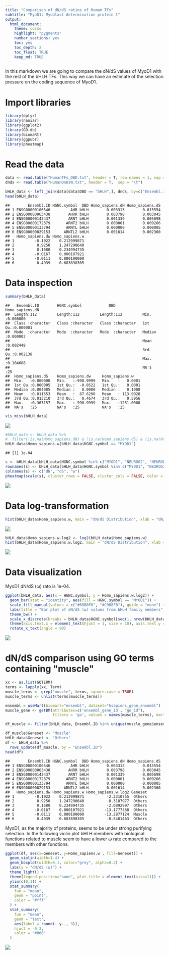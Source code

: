 ```yaml
---
title: "Comparison of dN/dS ratios of Human TFs"
subtitle: "MyoD1: Myoblast determination protein 1"
output: 
  html_document: 
    theme: cosmo
    highlight: "pygments"
    number_sections: yes
    toc: yes
    toc_depth: 2
    toc_float: TRUE
    keep_md: TRUE
---
```


In this markdown we are going to compare the dN/dS values of MyoD1 with the rest of the bHLH TFs. This way we can have an estimate of the selection pressure on the coding sequence of MyoD1.



# Import libraries


``` r
library(dplyr)
library(naniar)
library(ggplot2)
library(GO.db)
library(biomaRt)
library(ggpubr)
library(pheatmap)
```

# Read the data


``` r
data <- read.table("HumanTFs_DBD.txt", header = T, row.names = 1, sep = "\t")
dnds <- read.table("HumanDnDsW.txt", header = T,  sep = "\t")

bHLH_data <- left_join(data[data$DBD == "bHLH",], dnds, by=c("Ensembl.ID"="GeneID"))
head(bHLH_data)
```

```
##        Ensembl.ID HGNC.symbol  DBD Homo_sapiens.dN Homo_sapiens.dS
## 1 ENSG00000106546         AHR bHLH        0.003313        0.015554
## 2 ENSG00000063438        AHRR bHLH        0.003798        0.003045
## 3 ENSG00000143437        ARNT bHLH        0.001339        0.005698
## 4 ENSG00000172379       ARNT2 bHLH        0.000001        0.009266
## 5 ENSG00000133794       ARNTL bHLH        0.000000        0.000005
## 6 ENSG00000029153      ARNTL2 bHLH        0.001614        0.002360
##   Homo_sapiens.dw Homo_sapiens.w
## 1         -0.1922    0.212999871
## 2          0.9250    1.247290640
## 3          0.1680    0.234994735
## 4         -0.0167    0.000107921
## 5         -0.0111    0.000100000
## 6          0.4939    0.683898305
```

# Data inspection


``` r
summary(bHLH_data)
```

```
##   Ensembl.ID        HGNC.symbol            DBD            Homo_sapiens.dN   
##  Length:112         Length:112         Length:112         Min.   :0.000000  
##  Class :character   Class :character   Class :character   1st Qu.:0.000001  
##  Mode  :character   Mode  :character   Mode  :character   Median :0.000002  
##                                                           Mean   :0.002448  
##                                                           3rd Qu.:0.002138  
##                                                           Max.   :0.104688  
##                                                           NA's   :25        
##  Homo_sapiens.dS    Homo_sapiens.dw     Homo_sapiens.w     
##  Min.   :0.000000   Min.   :-998.9999   Min.   :   0.0001  
##  1st Qu.:0.000005   1st Qu.:  -0.0522   1st Qu.:   0.0001  
##  Median :0.004085   Median :   0.0000   Median :   0.1008  
##  Mean   :0.011553   Mean   :  87.6290   Mean   : 113.9028  
##  3rd Qu.:0.013210   3rd Qu.:   0.4674   3rd Qu.:   0.5956  
##  Max.   :0.363157   Max.   : 998.9999   Max.   :1251.0000  
##  NA's   :25         NA's   :25          NA's   :25
```

``` r
vis_miss(bHLH_data)
```

![](comparison_dN_dS_files/figure-html/unnamed-chunk-3-1.png)<!-- -->

``` r
#bHLH_data <- bHLH_data %>%
#  filter(!is.na(Homo_sapiens.dN) & !is.na(Homo_sapiens.dS) & !is.na(Homo_sapiens.w))
bHLH_data$Homo_sapiens.w[bHLH_data$HGNC.symbol == "MYOD1"]
```

```
## [1] 1e-04
```


``` r
s <- bHLH_data[bHLH_data$HGNC.symbol %in% c("MYOD1", "NEUROG2", "NEUROD2", "ASCL1", "OLIG2", "PTF1A", "ATOH1"), c("Homo_sapiens.dN", "Homo_sapiens.dS", "Homo_sapiens.w"), drop = FALSE]
rownames(s) <- bHLH_data[bHLH_data$HGNC.symbol %in% c("MYOD1", "NEUROG2", "NEUROD2", "ASCL1", "OLIG2", "PTF1A", "ATOH1"), "HGNC.symbol"]
colnames(s) <- c("dN", "dS", "ω")
pheatmap(scale(s), cluster_rows = FALSE, cluster_cols = FALSE, color = colorRampPalette(c("blue", "white", "red"))(50), na_col = "#DDDDDD")
```

![](comparison_dN_dS_files/figure-html/unnamed-chunk-4-1.png)<!-- -->


# Data log-transformation


``` r
hist(bHLH_data$Homo_sapiens.w, main = "dN/dS Distribution", xlab = "dN/dS(ω)", breaks = 30, col = "#8EEE8B")
```

![](comparison_dN_dS_files/figure-html/unnamed-chunk-5-1.png)<!-- -->

``` r
bHLH_data$Homo_sapiens.w.log2 <- log2(bHLH_data$Homo_sapiens.w)
hist(bHLH_data$Homo_sapiens.w.log2, main = "dN/dS Distribution", xlab = "log2(dN/dS(ω))", breaks = 30, col = "#8EEE8B")
```

![](comparison_dN_dS_files/figure-html/unnamed-chunk-5-2.png)<!-- -->

# Data visualization

MyoD1 dN/dS (ω) rato is 1e-04.


``` r
ggplot(bHLH_data, aes(x = HGNC.symbol, y = Homo_sapiens.w.log2)) +
  geom_bar(stat = "identity", aes(fill = HGNC.symbol == "MYOD1")) +  
  scale_fill_manual(values = c("#68B0F8", "#C968F8"), guide = "none") +  
  labs(title = "Bar plot of dN/dS (ω) values from bHLH family members", y = "log2(dN/dS (ω))", x = "bHLH transcription factors") +
  theme_bw() + 
  scale_x_discrete(breaks = bHLH_data$HGNC.symbol[seq(1, nrow(bHLH_data), by = 2)], labels = function(x) {ifelse(x == "MYOD1", expression(bold("MYOD1")), x)}) +
  theme(axis.text.x = element_text(hjust = 1, size = 10), axis.text.y = element_text(size = 10))+
  rotate_x_text(angle = 90)
```

![](comparison_dN_dS_files/figure-html/unnamed-chunk-6-1.png)<!-- -->

# dN/dS comparison using GO terms containing "muscle"


``` r
xx <- as.list(GOTERM)
terms <- lapply(xx, Term)
muscle_terms <- grep("muscle", terms, ignore.case = TRUE)
muscle_terms <- unlist(terms[muscle_terms])

ensembl = useMart(biomart="ensembl", dataset="hsapiens_gene_ensembl")
muscle_gene <- getBM(attributes=c('ensembl_gene_id', "go_id"),
                     filters = 'go', values = names(muscle_terms), mart = ensembl)

df_muscle <- filter(bHLH_data, Ensembl.ID %in% unique(muscle_gene$ensembl_gene_id))

df_muscle$Geneset <- "Muscle"
bHLH_data$Geneset <- "Others"
df <- bHLH_data %>%
  rows_update(df_muscle, by = "Ensembl.ID")
head(df)
```

```
##        Ensembl.ID HGNC.symbol  DBD Homo_sapiens.dN Homo_sapiens.dS
## 1 ENSG00000106546         AHR bHLH        0.003313        0.015554
## 2 ENSG00000063438        AHRR bHLH        0.003798        0.003045
## 3 ENSG00000143437        ARNT bHLH        0.001339        0.005698
## 4 ENSG00000172379       ARNT2 bHLH        0.000001        0.009266
## 5 ENSG00000133794       ARNTL bHLH        0.000000        0.000005
## 6 ENSG00000029153      ARNTL2 bHLH        0.001614        0.002360
##   Homo_sapiens.dw Homo_sapiens.w Homo_sapiens.w.log2 Geneset
## 1         -0.1922    0.212999871          -2.2310755  Others
## 2          0.9250    1.247290640           0.3187977  Others
## 3          0.1680    0.234994735          -2.0892997  Others
## 4         -0.0167    0.000107921         -13.1777368  Others
## 5         -0.0111    0.000100000         -13.2877124  Muscle
## 6          0.4939    0.683898305          -0.5481463  Others
```

MyoD1, as the majority of proteins, seems to be under strong purifying selection. In the following violin plot bHLH members with biological functions related to muscle seem to have a lower ω rate compared to the members with other functions.


``` r
ggplot(df, aes(x=Geneset, y=Homo_sapiens.w , fill=Geneset)) +
  geom_violin(width=1.4) +
  geom_boxplot(width=0.1, color="grey", alpha=0.2) +
  labs(y = "dN/dS (ω)") +
  theme_light() +
  theme(legend.position="none", plot.title = element_text(size=11)) + 
  ylim(c(0,1)) +
  stat_summary(
    fun = "mean",
    geom = "point",
    color = "#fff"
  ) +
  stat_summary(
    fun = "mean",
    geom = "text",
    aes(label = round(..y.., 3)),
    hjust = -0.3,  
    color = "#000"
  )
```

![](comparison_dN_dS_files/figure-html/unnamed-chunk-8-1.png)<!-- -->
